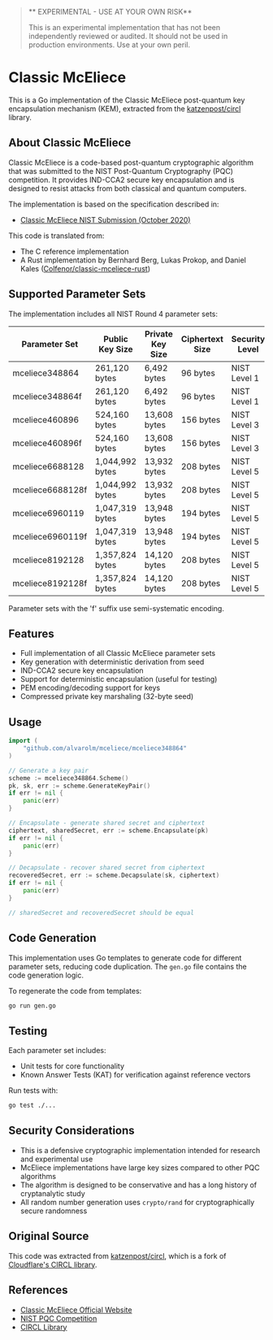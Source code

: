 
>** EXPERIMENTAL - USE AT YOUR OWN RISK**
>
>This is an experimental implementation that has not been independently reviewed or audited. It should not be used in production environments. Use at your own peril.



# Classic McEliece

This is a Go implementation of the Classic McEliece post-quantum key encapsulation mechanism (KEM), extracted from the [katzenpost/circl](https://github.com/katzenpost/circl) library.

## About Classic McEliece

Classic McEliece is a code-based post-quantum cryptographic algorithm that was submitted to the NIST Post-Quantum Cryptography (PQC) competition. It provides IND-CCA2 secure key encapsulation and is designed to resist attacks from both classical and quantum computers.

The implementation is based on the specification described in:
- [Classic McEliece NIST Submission (October 2020)](https://classic.mceliece.org/nist/mceliece-20201010.pdf)

This code is translated from:
- The C reference implementation
- A Rust implementation by Bernhard Berg, Lukas Prokop, and Daniel Kales ([Colfenor/classic-mceliece-rust](https://github.com/Colfenor/classic-mceliece-rust))

## Supported Parameter Sets

The implementation includes all NIST Round 4 parameter sets:

| Parameter Set | Public Key Size | Private Key Size | Ciphertext Size | Security Level |
|--------------|-----------------|------------------|-----------------|----------------|
| mceliece348864 | 261,120 bytes | 6,492 bytes | 96 bytes | NIST Level 1 |
| mceliece348864f | 261,120 bytes | 6,492 bytes | 96 bytes | NIST Level 1 |
| mceliece460896 | 524,160 bytes | 13,608 bytes | 156 bytes | NIST Level 3 |
| mceliece460896f | 524,160 bytes | 13,608 bytes | 156 bytes | NIST Level 3 |
| mceliece6688128 | 1,044,992 bytes | 13,932 bytes | 208 bytes | NIST Level 5 |
| mceliece6688128f | 1,044,992 bytes | 13,932 bytes | 208 bytes | NIST Level 5 |
| mceliece6960119 | 1,047,319 bytes | 13,948 bytes | 194 bytes | NIST Level 5 |
| mceliece6960119f | 1,047,319 bytes | 13,948 bytes | 194 bytes | NIST Level 5 |
| mceliece8192128 | 1,357,824 bytes | 14,120 bytes | 208 bytes | NIST Level 5 |
| mceliece8192128f | 1,357,824 bytes | 14,120 bytes | 208 bytes | NIST Level 5 |

Parameter sets with the 'f' suffix use semi-systematic encoding.

## Features

- Full implementation of all Classic McEliece parameter sets
- Key generation with deterministic derivation from seed
- IND-CCA2 secure key encapsulation
- Support for deterministic encapsulation (useful for testing)
- PEM encoding/decoding support for keys
- Compressed private key marshaling (32-byte seed)

## Usage

```go
import (
    "github.com/alvarolm/mceliece/mceliece348864"
)

// Generate a key pair
scheme := mceliece348864.Scheme()
pk, sk, err := scheme.GenerateKeyPair()
if err != nil {
    panic(err)
}

// Encapsulate - generate shared secret and ciphertext
ciphertext, sharedSecret, err := scheme.Encapsulate(pk)
if err != nil {
    panic(err)
}

// Decapsulate - recover shared secret from ciphertext
recoveredSecret, err := scheme.Decapsulate(sk, ciphertext)
if err != nil {
    panic(err)
}

// sharedSecret and recoveredSecret should be equal
```

## Code Generation

This implementation uses Go templates to generate code for different parameter sets, reducing code duplication. The `gen.go` file contains the code generation logic.

To regenerate the code from templates:

```bash
go run gen.go
```

## Testing

Each parameter set includes:
- Unit tests for core functionality
- Known Answer Tests (KAT) for verification against reference vectors

Run tests with:

```bash
go test ./...
```

## Security Considerations

- This is a defensive cryptographic implementation intended for research and experimental use
- McEliece implementations have large key sizes compared to other PQC algorithms
- The algorithm is designed to be conservative and has a long history of cryptanalytic study
- All random number generation uses `crypto/rand` for cryptographically secure randomness

## Original Source

This code was extracted from [katzenpost/circl](https://github.com/katzenpost/circl), which is a fork of [Cloudflare's CIRCL library](https://github.com/cloudflare/circl).

## References

- [Classic McEliece Official Website](https://classic.mceliece.org/)
- [NIST PQC Competition](https://csrc.nist.gov/projects/post-quantum-cryptography)
- [CIRCL Library](https://github.com/katzenpost/circl)
